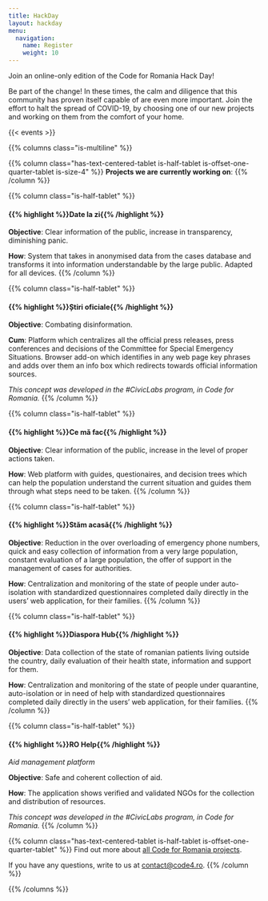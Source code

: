 ```yaml
---
title: HackDay
layout: hackday
menu:
  navigation:
    name: Register
    weight: 10
---
```


Join an online-only edition of the Code for Romania Hack Day!
 
Be part of the change! In these times, the calm and diligence that this community has proven itself capable of are even more important. Join the effort to halt the spread of COVID-19, by choosing one of our new projects and working on them from the comfort of your home.

{{< events >}}

{{% columns class="is-multiline" %}}

{{% column class="has-text-centered-tablet is-half-tablet is-offset-one-quarter-tablet is-size-4" %}}
**Projects we are currently working on**:
{{% /column %}}

{{% column class="is-half-tablet" %}}
#### {{% highlight %}}Date la zi{{% /highlight %}} 

**Objective**: Clear information of the public, increase in transparency, diminishing panic.

**How**: System that takes in anonymised data from the cases database and transforms it into information understandable by the large public. Adapted for all devices.
{{% /column %}}

{{% column class="is-half-tablet" %}}
#### {{% highlight %}}Știri oficiale{{% /highlight %}} 

**Objective**: Combating disinformation.

**Cum**: Platform which centralizes all the official press releases, press conferences and decisions of the Committee for Special Emergency Situations. Browser add-on which identifies in any web page key phrases and adds over them an info box which redirects towards official information sources.

*This concept was developed in the #CivicLabs program, in Code for Romania.*
{{% /column %}}

{{% column class="is-half-tablet" %}}
#### {{% highlight %}}Ce mă fac{{% /highlight %}} 

**Objective**: Clear information of the public, increase in the level of proper actions taken.

**How**: Web platform with guides, questionaires, and decision trees which can help the population understand the current situation and guides them through what steps need to be taken.
{{% /column %}}

{{% column class="is-half-tablet" %}}
#### {{% highlight %}}Stăm acasă{{% /highlight %}} 

**Objective**: Reduction in the over overloading of emergency phone numbers, quick and easy collection of information from a very large population, constant evaluation of a large population, the offer of support in the management of cases for authorities.

**How**: Centralization and monitoring of the state of people under auto-isolation with standardized questionnaires completed daily directly in the users’ web application, for their families.
{{% /column %}}

{{% column class="is-half-tablet" %}}
#### {{% highlight %}}Diaspora Hub{{% /highlight %}}

**Objective**: Data collection of the state of romanian patients living outside the country, daily evaluation of their health state, information and support for them.

**How**: Centralization and monitoring of the state of people under quarantine, auto-isolation or in need of help with standardized questionnaires completed daily directly in the users’ web application, for their families.
{{% /column %}}

{{% column class="is-half-tablet" %}}
#### {{% highlight %}}RO Help{{% /highlight %}} 

*Aid management platform*

**Objective**: Safe and coherent collection of aid.

**How**: The application shows verified and validated NGOs for the collection and distribution of resources.

*This concept was developed in the #CivicLabs program, in Code for Romania.*
{{% /column %}}

{{% column class="has-text-centered-tablet is-half-tablet is-offset-one-quarter-tablet" %}}
Find out more about [all Code for Romania projects](https://bit.ly/2SREoGf).

If you have any questions, write to us at [contact@code4.ro](mailto:contact@code4.ro).
{{% /column %}}

{{% /columns %}}

